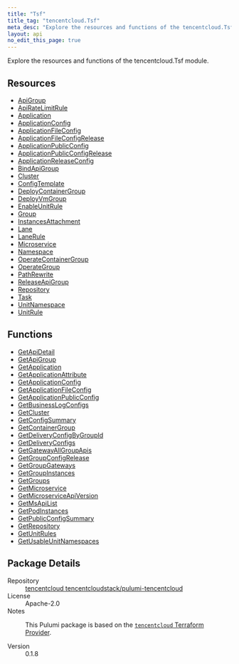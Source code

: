 ```yaml
---
title: "Tsf"
title_tag: "tencentcloud.Tsf"
meta_desc: "Explore the resources and functions of the tencentcloud.Tsf module."
layout: api
no_edit_this_page: true
---
```


<!-- WARNING: this file was generated by Pulumi Docs Generator. -->
<!-- Do not edit by hand unless you're certain you know what you are doing! -->

Explore the resources and functions of the tencentcloud.Tsf module.

<h2 id="resources">Resources</h2>
<ul class="api">
    <li><a href="apigroup/" title="ApiGroup"><span class="api-symbol api-symbol--resource"></span>ApiGroup</a></li>
    <li><a href="apiratelimitrule/" title="ApiRateLimitRule"><span class="api-symbol api-symbol--resource"></span>ApiRateLimitRule</a></li>
    <li><a href="application/" title="Application"><span class="api-symbol api-symbol--resource"></span>Application</a></li>
    <li><a href="applicationconfig/" title="ApplicationConfig"><span class="api-symbol api-symbol--resource"></span>ApplicationConfig</a></li>
    <li><a href="applicationfileconfig/" title="ApplicationFileConfig"><span class="api-symbol api-symbol--resource"></span>ApplicationFileConfig</a></li>
    <li><a href="applicationfileconfigrelease/" title="ApplicationFileConfigRelease"><span class="api-symbol api-symbol--resource"></span>ApplicationFileConfigRelease</a></li>
    <li><a href="applicationpublicconfig/" title="ApplicationPublicConfig"><span class="api-symbol api-symbol--resource"></span>ApplicationPublicConfig</a></li>
    <li><a href="applicationpublicconfigrelease/" title="ApplicationPublicConfigRelease"><span class="api-symbol api-symbol--resource"></span>ApplicationPublicConfigRelease</a></li>
    <li><a href="applicationreleaseconfig/" title="ApplicationReleaseConfig"><span class="api-symbol api-symbol--resource"></span>ApplicationReleaseConfig</a></li>
    <li><a href="bindapigroup/" title="BindApiGroup"><span class="api-symbol api-symbol--resource"></span>BindApiGroup</a></li>
    <li><a href="cluster/" title="Cluster"><span class="api-symbol api-symbol--resource"></span>Cluster</a></li>
    <li><a href="configtemplate/" title="ConfigTemplate"><span class="api-symbol api-symbol--resource"></span>ConfigTemplate</a></li>
    <li><a href="deploycontainergroup/" title="DeployContainerGroup"><span class="api-symbol api-symbol--resource"></span>DeployContainerGroup</a></li>
    <li><a href="deployvmgroup/" title="DeployVmGroup"><span class="api-symbol api-symbol--resource"></span>DeployVmGroup</a></li>
    <li><a href="enableunitrule/" title="EnableUnitRule"><span class="api-symbol api-symbol--resource"></span>EnableUnitRule</a></li>
    <li><a href="group/" title="Group"><span class="api-symbol api-symbol--resource"></span>Group</a></li>
    <li><a href="instancesattachment/" title="InstancesAttachment"><span class="api-symbol api-symbol--resource"></span>InstancesAttachment</a></li>
    <li><a href="lane/" title="Lane"><span class="api-symbol api-symbol--resource"></span>Lane</a></li>
    <li><a href="lanerule/" title="LaneRule"><span class="api-symbol api-symbol--resource"></span>LaneRule</a></li>
    <li><a href="microservice/" title="Microservice"><span class="api-symbol api-symbol--resource"></span>Microservice</a></li>
    <li><a href="namespace/" title="Namespace"><span class="api-symbol api-symbol--resource"></span>Namespace</a></li>
    <li><a href="operatecontainergroup/" title="OperateContainerGroup"><span class="api-symbol api-symbol--resource"></span>OperateContainerGroup</a></li>
    <li><a href="operategroup/" title="OperateGroup"><span class="api-symbol api-symbol--resource"></span>OperateGroup</a></li>
    <li><a href="pathrewrite/" title="PathRewrite"><span class="api-symbol api-symbol--resource"></span>PathRewrite</a></li>
    <li><a href="releaseapigroup/" title="ReleaseApiGroup"><span class="api-symbol api-symbol--resource"></span>ReleaseApiGroup</a></li>
    <li><a href="repository/" title="Repository"><span class="api-symbol api-symbol--resource"></span>Repository</a></li>
    <li><a href="task/" title="Task"><span class="api-symbol api-symbol--resource"></span>Task</a></li>
    <li><a href="unitnamespace/" title="UnitNamespace"><span class="api-symbol api-symbol--resource"></span>UnitNamespace</a></li>
    <li><a href="unitrule/" title="UnitRule"><span class="api-symbol api-symbol--resource"></span>UnitRule</a></li>
</ul>

<h2 id="functions">Functions</h2>
<ul class="api">
    <li><a href="getapidetail/" title="GetApiDetail"><span class="api-symbol api-symbol--function"></span>GetApiDetail</a></li>
    <li><a href="getapigroup/" title="GetApiGroup"><span class="api-symbol api-symbol--function"></span>GetApiGroup</a></li>
    <li><a href="getapplication/" title="GetApplication"><span class="api-symbol api-symbol--function"></span>GetApplication</a></li>
    <li><a href="getapplicationattribute/" title="GetApplicationAttribute"><span class="api-symbol api-symbol--function"></span>GetApplicationAttribute</a></li>
    <li><a href="getapplicationconfig/" title="GetApplicationConfig"><span class="api-symbol api-symbol--function"></span>GetApplicationConfig</a></li>
    <li><a href="getapplicationfileconfig/" title="GetApplicationFileConfig"><span class="api-symbol api-symbol--function"></span>GetApplicationFileConfig</a></li>
    <li><a href="getapplicationpublicconfig/" title="GetApplicationPublicConfig"><span class="api-symbol api-symbol--function"></span>GetApplicationPublicConfig</a></li>
    <li><a href="getbusinesslogconfigs/" title="GetBusinessLogConfigs"><span class="api-symbol api-symbol--function"></span>GetBusinessLogConfigs</a></li>
    <li><a href="getcluster/" title="GetCluster"><span class="api-symbol api-symbol--function"></span>GetCluster</a></li>
    <li><a href="getconfigsummary/" title="GetConfigSummary"><span class="api-symbol api-symbol--function"></span>GetConfigSummary</a></li>
    <li><a href="getcontainergroup/" title="GetContainerGroup"><span class="api-symbol api-symbol--function"></span>GetContainerGroup</a></li>
    <li><a href="getdeliveryconfigbygroupid/" title="GetDeliveryConfigByGroupId"><span class="api-symbol api-symbol--function"></span>GetDeliveryConfigByGroupId</a></li>
    <li><a href="getdeliveryconfigs/" title="GetDeliveryConfigs"><span class="api-symbol api-symbol--function"></span>GetDeliveryConfigs</a></li>
    <li><a href="getgatewayallgroupapis/" title="GetGatewayAllGroupApis"><span class="api-symbol api-symbol--function"></span>GetGatewayAllGroupApis</a></li>
    <li><a href="getgroupconfigrelease/" title="GetGroupConfigRelease"><span class="api-symbol api-symbol--function"></span>GetGroupConfigRelease</a></li>
    <li><a href="getgroupgateways/" title="GetGroupGateways"><span class="api-symbol api-symbol--function"></span>GetGroupGateways</a></li>
    <li><a href="getgroupinstances/" title="GetGroupInstances"><span class="api-symbol api-symbol--function"></span>GetGroupInstances</a></li>
    <li><a href="getgroups/" title="GetGroups"><span class="api-symbol api-symbol--function"></span>GetGroups</a></li>
    <li><a href="getmicroservice/" title="GetMicroservice"><span class="api-symbol api-symbol--function"></span>GetMicroservice</a></li>
    <li><a href="getmicroserviceapiversion/" title="GetMicroserviceApiVersion"><span class="api-symbol api-symbol--function"></span>GetMicroserviceApiVersion</a></li>
    <li><a href="getmsapilist/" title="GetMsApiList"><span class="api-symbol api-symbol--function"></span>GetMsApiList</a></li>
    <li><a href="getpodinstances/" title="GetPodInstances"><span class="api-symbol api-symbol--function"></span>GetPodInstances</a></li>
    <li><a href="getpublicconfigsummary/" title="GetPublicConfigSummary"><span class="api-symbol api-symbol--function"></span>GetPublicConfigSummary</a></li>
    <li><a href="getrepository/" title="GetRepository"><span class="api-symbol api-symbol--function"></span>GetRepository</a></li>
    <li><a href="getunitrules/" title="GetUnitRules"><span class="api-symbol api-symbol--function"></span>GetUnitRules</a></li>
    <li><a href="getusableunitnamespaces/" title="GetUsableUnitNamespaces"><span class="api-symbol api-symbol--function"></span>GetUsableUnitNamespaces</a></li>
</ul>

<h2 id="package-details">Package Details</h2>
<dl class="package-details">
	<dt>Repository</dt>
	<dd><a href="https://github.com/tencentcloudstack/pulumi-tencentcloud">tencentcloud tencentcloudstack/pulumi-tencentcloud</a></dd>
	<dt>License</dt>
	<dd>Apache-2.0</dd>
	<dt>Notes</dt>
	<dd><p>This Pulumi package is based on the <a href="https://github.com/tencentcloudstack/terraform-provider-tencentcloud"><code>tencentcloud</code> Terraform Provider</a>.</p>
</dd>
	<dt>Version</dt>
	<dd>0.1.8</dd>
</dl>


